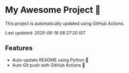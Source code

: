 # My Awesome Project 🚀

This project is automatically updated using GitHub Actions.

_Last updated: 2025-06-18 08:27:20 IST_

## Features
- Auto-update README using Python 🐍
- Auto Git push with GitHub Actions 🤖
